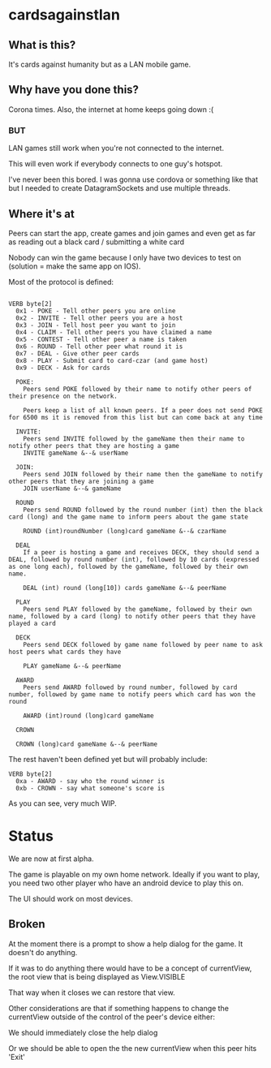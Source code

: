 # cardsagainstlan

## What is this?

It's cards against humanity but as a LAN mobile game.

## Why have you done this?

Corona times. Also, the internet at home keeps going down :(

### BUT

LAN games still work when you're not connected to the internet.

This will even work if everybody connects to one guy's hotspot.

I've never been this bored. I was gonna use cordova or something like that but I needed to create DatagramSockets and use multiple threads.


## Where it's at

Peers can start the app, create games and join games and even get as far as reading out a black card / submitting a white card

Nobody can win the game because I only have two devices to test on (solution = make the same app on IOS).

Most of the protocol is defined:

```

VERB byte[2]
  0x1 - POKE - Tell other peers you are online
  0x2 - INVITE - Tell other peers you are a host
  0x3 - JOIN - Tell host peer you want to join
  0x4 - CLAIM - Tell other peers you have claimed a name
  0x5 - CONTEST - Tell other peer a name is taken
  0x6 - ROUND - Tell other peer what round it is
  0x7 - DEAL - Give other peer cards
  0x8 - PLAY - Submit card to card-czar (and game host)
  0x9 - DECK - Ask for cards

  POKE:
    Peers send POKE followed by their name to notify other peers of their presence on the network.

    Peers keep a list of all known peers. If a peer does not send POKE for 6500 ms it is removed from this list but can come back at any time

  INVITE:
    Peers send INVITE followed by the gameName then their name to notify other peers that they are hosting a game
    INVITE gameName &--& userName

  JOIN:
    Peers send JOIN followed by their name then the gameName to notify other peers that they are joining a game
    JOIN userName &--& gameName

  ROUND
    Peers send ROUND followed by the round number (int) then the black card (long) and the game name to inform peers about the game state

    ROUND (int)roundNumber (long)card gameName &--& czarName

  DEAL
    If a peer is hosting a game and receives DECK, they should send a DEAL, followed by round number (int), followed by 10 cards (expressed as one long each), followed by the gameName, followed by their own name.

    DEAL (int) round (long[10]) cards gameName &--& peerName

  PLAY
    Peers send PLAY followed by the gameName, followed by their own name, followed by a card (long) to notify other peers that they have played a card

  DECK
    Peers send DECK followed by game name followed by peer name to ask host peers what cards they have

    PLAY gameName &--& peerName

  AWARD
    Peers send AWARD followed by round number, followed by card number, followed by game name to notify peers which card has won the round

    AWARD (int)round (long)card gameName

  CROWN

  CROWN (long)card gameName &--& peerName

```

The rest haven't been defined yet but will probably include:

```
VERB byte[2]
  0xa - AWARD - say who the round winner is
  0xb - CROWN - say what someone's score is

```

As you can see, very much WIP.

# Status

We are now at first alpha.

The game is playable on my own home network. Ideally if you want to play, you need two other player who have an android device to play this on.

The UI should work on most devices.

## Broken

At the moment there is a prompt to show a help dialog for the game. It doesn't do anything.

If it was to do anything there would have to be a concept of currentView, the root view that is being displayed as View.VISIBLE

That way when it closes we can restore that view.

Other considerations are that if something happens to change the currentView outside of the control of the peer's device either:

We should immediately close the help dialog

Or we should be able to open the the new currentView when this peer hits 'Exit'
